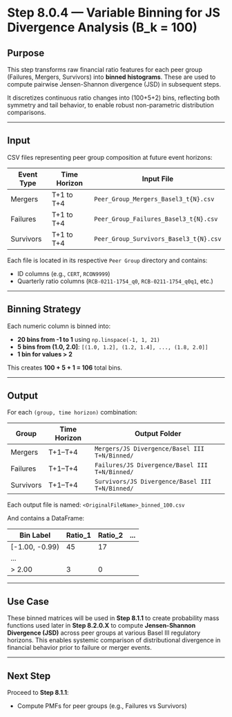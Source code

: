 # Step 8.0.4 — Variable Binning for JS Divergence Analysis (B_k = 100)

## Purpose

This step transforms raw financial ratio features for each peer group (Failures, Mergers, Survivors) into **binned histograms**. These are used to compute pairwise Jensen-Shannon divergence (JSD) in subsequent steps.

It discretizes continuous ratio changes into (100+5+2) bins, reflecting both symmetry and tail behavior, to enable robust non-parametric distribution comparisons.

---

## Input

CSV files representing peer group composition at future event horizons:

| Event Type | Time Horizon | Input File |
|------------|--------------|-------------|
| Mergers    | T+1 to T+4    | `Peer_Group_Mergers_Basel3_t{N}.csv` |
| Failures   | T+1 to T+4    | `Peer_Group_Failures_Basel3_t{N}.csv` |
| Survivors  | T+1 to T+4    | `Peer_Group_Survivors_Basel3_t{N}.csv` |

Each file is located in its respective `Peer Group` directory and contains:
- ID columns (e.g., `CERT`, `RCON9999`)
- Quarterly ratio columns (`RCB-0211-1754_q0`, `RCB-0211-1754_q0q1`, etc.)

---

## Binning Strategy

Each numeric column is binned into:

- **20 bins from -1 to 1** using `np.linspace(-1, 1, 21)`
- **5 bins from (1.0, 2.0]**: `[(1.0, 1.2], (1.2, 1.4], ..., (1.8, 2.0]]`
- **1 bin for values > 2**

This creates **100 + 5 + 1 = 106** total bins.

---

## Output

For each `(group, time horizon)` combination:

| Group     | Time Horizon | Output Folder |
|-----------|--------------|----------------|
| Mergers   | T+1–T+4       | `Mergers/JS Divergence/Basel III T+N/Binned/` |
| Failures  | T+1–T+4       | `Failures/JS Divergence/Basel III T+N/Binned/` |
| Survivors | T+1–T+4       | `Survivors/JS Divergence/Basel III T+N/Binned/` |

Each output file is named: `<OriginalFileName>_binned_100.csv`


And contains a DataFrame:

| Bin Label        | Ratio_1 | Ratio_2 | ... |
|------------------|---------|---------|-----|
| [-1.00, -0.99)   |   45    |   17    |     |
| ...              |         |         |     |
| > 2.00           |    3    |    0    |     |

---

## Use Case

These binned matrices will be used in **Step 8.1.1** to create probability mass functions used later in **Step 8.2.0.X** to compute **Jensen-Shannon Divergence (JSD)** across peer groups at various Basel III regulatory horizons. This enables systemic comparison of distributional divergence in financial behavior prior to failure or merger events.

---

## Next Step

Proceed to **Step 8.1.1**:
- Compute PMFs for peer groups (e.g., Failures vs Survivors)


